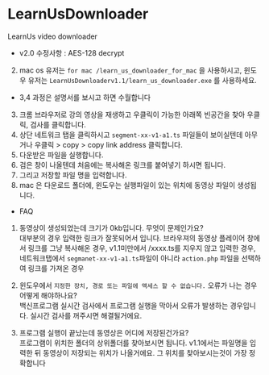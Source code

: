 # LearnUsDownloader
LearnUs video downloader
* v2.0 수정사항 : AES-128 decrypt
2. mac os 유저는 `for mac /learn_us_downloader_for_mac` 을 사용하시고, 윈도우 유저는 `LearnUsDownloaderv1.1/learn_us_downloader.exe` 를 사용하세요.

* 3,4 과정은 설명서를 보시고 하면 수월합니다
3. 크롬 브라우저로 강의 영상을 재생하고 우클릭이 가능한 아래쪽 빈공간을 찾아 우클릭, 검사를 클릭합니다.
4. 상단 네트워크 탭을 클릭하시고 `segment-xx-v1-a1.ts` 파일들이 보이실텐데 아무거나 우클릭 > copy > copy link address 클릭합니다.
5. 다운받은 파일을 실행합니다.
6. 검은 창이 나올텐데 처음에는 복사해온 링크를 붙여넣기 하시면 됩니다.
7. 그리고 저장할 파일 명을 입력합니다.
8. mac 은 다운로드 폴더에, 윈도우는 실행파일이 있는 위치에 동영상 파일이 생성됩니다.


* FAQ
1. 동영상이 생성되었는데 크기가 0kb입니다. 무엇이 문제인가요?<br>
대부분의 경우 입력한 링크가 잘못되어서 입니다. 브라우져의 동영상 플레이어 창에서 링크를 그냥 복사해온 경우, v1.1미만에서 /xxxx.ts를 지우지 않고 입력한 경우, 
네트워크탭에서 `segmanet-xx-v1-a1.ts`파일이 아니라 `action.php` 파일을 선택하여 링크를 가져온 경우

2. 윈도우에서 `지정한 장치, 경로 또는 파일에 액세스 할 수 없습니다.` 오류가 나는 경우 어떻게 해야하나요?<br>
백신프로그램 실시간 검사에서 프로그램 실행을 막아서 오류가 발생하는 경우입니다. 실시간 검사를 꺼주시면 해결될거에요.

3. 프로그램 실행이 끝났는데 동영상은 어디에 저장된건가요?<br>
프로그램이 위치한 폴더의 상위폴더를 찾아보시면 됩니다. v1.1에서는 파일명을 입력한 뒤 동영상이 저장되는 위치가 나올거에요. 그 위치를 찾아보시는것이 가장 정확합니다

